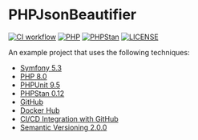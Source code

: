 # PHPJsonBeautifier

[![CI workflow](https://github.com/ixnode/php-json-beautifier/actions/workflows/ci-workflow.yml/badge.svg?branch=main)](https://github.com/ixnode/php-json-beautifier/actions/workflows/ci-workflow.yml)
[![PHP](https://img.shields.io/badge/PHP-8.0-777bb3.svg?logo=php&logoColor=white&labelColor=555555&style=flat)](https://www.php.net/supported-versions.php)
[![PHPStan](https://img.shields.io/badge/PHPStan-Level%208-brightgreen.svg?style=flat)](https://phpstan.org/user-guide/rule-levels)
[![LICENSE](https://img.shields.io/badge/License-MIT-428f7e.svg?logo=open%20source%20initiative&logoColor=white&labelColor=555555&style=flat)](https://github.com/ixnode/php-json-beautifier/blob/master/LICENSE)

An example project that uses the following techniques:

* [Symfony 5.3](https://symfony.com/doc/current/create_framework/introduction.html)
* [PHP 8.0](https://www.php.net/releases/8.0/de.php)
* [PHPUnit 9.5](https://phpunit.readthedocs.io/en/9.5/)
* [PHPStan 0.12](https://phpstan.org/)
* [GitHub](https://github.com/ixnode)
* [Docker Hub](https://hub.docker.com/repository/docker/ixnode/php)
* [CI/CD Integration with GitHub](https://docs.github.com/en/actions/guides/about-continuous-integration)
* [Semantic Versioning 2.0.0](https://semver.org/lang/de/)
